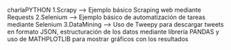 charlaPYTHON
1.Scrapy --> Ejemplo básico Scraping web mediante Requests
2.Selenium --> Ejemplo básico de automatización de tareas mediante Selenium
3.DataMining --> Uso de Tweepy para descargar tweets en formato JSON, estructuración de los datos mediante librería PANDAS y uso de       MATHPLOTLIB para mostrar gráficos con los resultados
